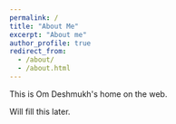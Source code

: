 ```yaml
---
permalink: /
title: "About Me"
excerpt: "About me"
author_profile: true
redirect_from: 
  - /about/
  - /about.html
---
```


This is Om Deshmukh's home on the web.

Will fill this later.
